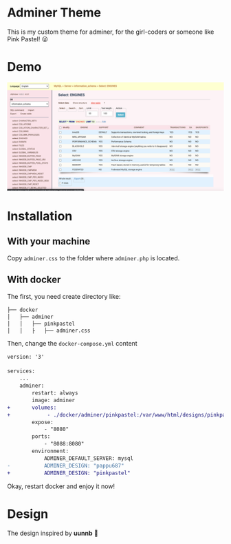 # Adminer Theme
This is my custom theme for adminer, for the girl-coders or someone like Pink Pastel! :stuck_out_tongue_winking_eye:

# Demo
![](./images/adminer_pink_theme.png)

# Installation

## With your machine
Copy `adminer.css` to the folder where `adminer.php` is located.

## With docker
The first, you need create directory like:
```
├── docker
│   ├── adminer
│   │   ├── pinkpastel
│   │   ├   ├── adminer.css
```

Then, change the `docker-compose.yml` content
```diff
version: '3'

services:
    ...
    adminer:
        restart: always
        image: adminer
+       volumes:
+            - ./docker/adminer/pinkpastel:/var/www/html/designs/pinkpastel
        expose:
            - "8080"
        ports:
            - "8088:8080"
        environment:
            ADMINER_DEFAULT_SERVER: mysql
-           ADMINER_DESIGN: "pappu687"
+           ADMINER_DESIGN: "pinkpastel"
```

Okay, restart docker and enjoy it now!

# Design
The design inspired by **uunnb** :sparkling_heart: